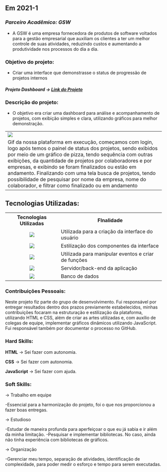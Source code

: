 ## Em 2021-1

### *Parceiro Acadêmico: GSW*

- A GSW é uma empresa fornecedora de produtos de software voltados para a gestão empresarial que auxiliam os clientes a ter um melhor controle de suas atividades, reduzindo custos e aumentando a produtividade nos processos do dia a dia.

### Objetivo do projeto:
- Criar uma interface que demonstrasse o status de progressão de projetos internos

##### Projeto Dashboard → [Link do Projeto](https://github.com/cpusfatec/DashBoard)

### Descrição do projeto:
- O objetivo era criar uma dashboard para análise e acompanhamento de projetos, com exibição simples e clara, utilizando gráficos para melhor demonstração.
<table>
  <tr>
    <td><img src="https://github.com/cpusfatec/DashBoard/blob/main/SPRINT%204/GIF-PROJETO-SPRINT-4.gif"/></td>
  </tr>
  <tr>
    <td>Gif da nossa plataforma em execução, começamos com login, logo após temos o painel de status dos projetos, sendo exibidos por meio de um gráfico de pizza, tendo sequência com outras exibições, da quantidade de projetos por colaboradores e por empresas, e exibindo se foram finalizados ou estão em andamento. Finalizando com uma tela busca de projetos, tendo possibilidade de pesquisar por nome da empresa, nome do colaborador, e filtrar como finalizado ou em andamento</td>
  </tr>
</table>

## Tecnologias Utilizadas:

<table>
    <tr>
        <th>Tecnologias Utilizadas</th>
        <th>FInalidade</th>
    </tr>
    <tr>
        <td align="center"><img src="https://img.shields.io/badge/html5-%23E34F26.svg?style=for-the-badge&logo=html5&logoColor=white"/></td>
        <td align="left">Utilizada para a criação da interface do usuário</td>
    </tr>
        <tr>
        <td align="center"><img src="https://img.shields.io/badge/css3-%231572B6.svg?style=for-the-badge&logo=css3&logoColor=white"/></td>
        <td align="left">Estilização dos componentes da interface</td>
    </tr>
        <tr>
        <td align="center"><img src="https://img.shields.io/badge/JavaScript-F7DF1E?style=for-the-badge&logo=javascript&logoColor=black"/></td>
        <td align="left">Utilizada para manipular eventos e criar de funções</td>
    </tr>
        <tr>
        <td align="center"><img src="https://img.shields.io/badge/PHP-777BB4?style=for-the-badge&logo=php&logoColor=white"/></td>
        <td align="left">Servidor/back-end da aplicação</td>
    </tr>
        <tr>
        <td align="center"><img src="https://img.shields.io/badge/MySQL-005C84?style=for-the-badge&logo=mysql&logoColor=white"/</td>
        <td align="left">Banco de dados</td>
    </tr>

</table>

### Contribuições Pessoais:

Neste projeto fiz parte do grupo de desenvolvimento. Fui responsável por entregar resultados dentro dos prazos previamente estabelecidos, minhas contribuições focaram na estruturação e estilização da plataforma, utilizando HTML e CSS, além de criar as artes utilizadas e, com auxílio de colegas de equipe, implementar gráficos dinâmicos utilizando JavaScript. Fui responsável também por documentar o processo no GitHub.

### Hard Skills:

**HTML** → Sei fazer com autonomia.

**CSS** → Sei fazer com autonomia.

**JavaScript** → Sei fazer com ajuda.

### Soft Skills:

→ Trabalho em equipe

-Essencial para a harmonização do projeto, foi o que nos proporcionou a fazer boas entregas.

→ Estudioso

-Estudar de maneira profunda para aperfeiçoar o que eu já sabia e ir além da minha limitação.
-Pesquisar e implementar bibliotecas. No caso, ainda não tinha experiência com bibliotecas de gráficos.

→ Organização

-Gerenciar meu tempo, separação de atividades, identificação de complexidade, para poder medir o esforço e tempo para serem executadas.
